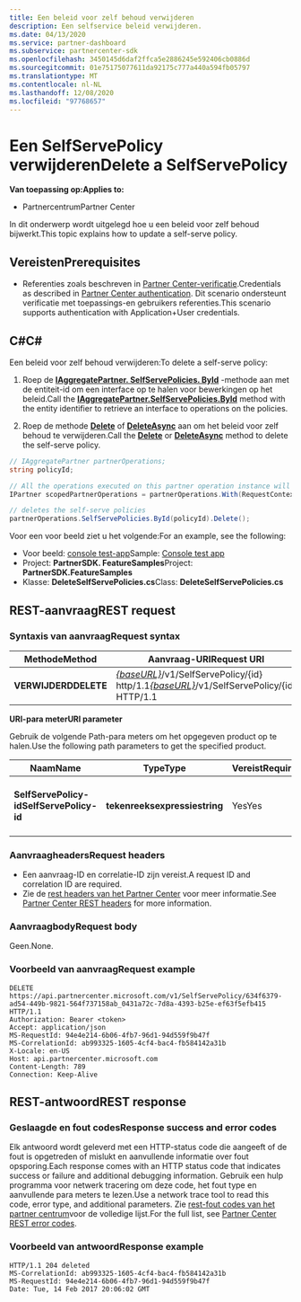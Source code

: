 ```yaml
---
title: Een beleid voor zelf behoud verwijderen
description: Een selfservice beleid verwijderen.
ms.date: 04/13/2020
ms.service: partner-dashboard
ms.subservice: partnercenter-sdk
ms.openlocfilehash: 3450145d6daf2ffca5e2886245e592406cb0886d
ms.sourcegitcommit: 01e75175077611da92175c777a440a594fb05797
ms.translationtype: MT
ms.contentlocale: nl-NL
ms.lasthandoff: 12/08/2020
ms.locfileid: "97768657"
---
```

# <a name="delete-a-selfservepolicy"></a><span data-ttu-id="f7054-103">Een SelfServePolicy verwijderen</span><span class="sxs-lookup"><span data-stu-id="f7054-103">Delete a SelfServePolicy</span></span>

<span data-ttu-id="f7054-104">**Van toepassing op:**</span><span class="sxs-lookup"><span data-stu-id="f7054-104">**Applies to:**</span></span>

- <span data-ttu-id="f7054-105">Partnercentrum</span><span class="sxs-lookup"><span data-stu-id="f7054-105">Partner Center</span></span>

<span data-ttu-id="f7054-106">In dit onderwerp wordt uitgelegd hoe u een beleid voor zelf behoud bijwerkt.</span><span class="sxs-lookup"><span data-stu-id="f7054-106">This topic explains how to update a self-serve policy.</span></span>

## <a name="prerequisites"></a><span data-ttu-id="f7054-107">Vereisten</span><span class="sxs-lookup"><span data-stu-id="f7054-107">Prerequisites</span></span>

- <span data-ttu-id="f7054-108">Referenties zoals beschreven in [Partner Center-verificatie](partner-center-authentication.md).</span><span class="sxs-lookup"><span data-stu-id="f7054-108">Credentials as described in [Partner Center authentication](partner-center-authentication.md).</span></span> <span data-ttu-id="f7054-109">Dit scenario ondersteunt verificatie met toepassings-en gebruikers referenties.</span><span class="sxs-lookup"><span data-stu-id="f7054-109">This scenario supports authentication with Application+User credentials.</span></span>

## <a name="c"></a><span data-ttu-id="f7054-110">C\#</span><span class="sxs-lookup"><span data-stu-id="f7054-110">C\#</span></span>

<span data-ttu-id="f7054-111">Een beleid voor zelf behoud verwijderen:</span><span class="sxs-lookup"><span data-stu-id="f7054-111">To delete a self-serve policy:</span></span>

1. <span data-ttu-id="f7054-112">Roep de [**IAggregatePartner. SelfServePolicies. ById**](/dotnet/api/microsoft.store.partnercenter.iselfservepoliciescollection.byid) -methode aan met de entiteit-id om een interface op te halen voor bewerkingen op het beleid.</span><span class="sxs-lookup"><span data-stu-id="f7054-112">Call the [**IAggregatePartner.SelfServePolicies.ById**](/dotnet/api/microsoft.store.partnercenter.iselfservepoliciescollection.byid) method with the entity identifier to retrieve an interface to operations on the policies.</span></span>

2. <span data-ttu-id="f7054-113">Roep de methode [**Delete**](/dotnet/api/microsoft.store.partnercenter.SelfServePolicies.delete) of [**DeleteAsync**](/dotnet/api/microsoft.store.partnercenter.SelfServePolicies.deleteasync) aan om het beleid voor zelf behoud te verwijderen.</span><span class="sxs-lookup"><span data-stu-id="f7054-113">Call the [**Delete**](/dotnet/api/microsoft.store.partnercenter.SelfServePolicies.delete) or [**DeleteAsync**](/dotnet/api/microsoft.store.partnercenter.SelfServePolicies.deleteasync) method to delete the self-serve policy.</span></span>

``` csharp
// IAggregatePartner partnerOperations;
string policyId;

// All the operations executed on this partner operation instance will share the same correlation Id but will differ in request Id
IPartner scopedPartnerOperations = partnerOperations.With(RequestContextFactory.Instance.Create(Guid.NewGuid()));

// deletes the self-serve policies
partnerOperations.SelfServePolicies.ById(policyId).Delete();
```

<span data-ttu-id="f7054-114">Voor een voor beeld ziet u het volgende:</span><span class="sxs-lookup"><span data-stu-id="f7054-114">For an example, see the following:</span></span>

- <span data-ttu-id="f7054-115">Voor beeld: [console test-app](console-test-app.md)</span><span class="sxs-lookup"><span data-stu-id="f7054-115">Sample: [Console test app](console-test-app.md)</span></span>
- <span data-ttu-id="f7054-116">Project: **PartnerSDK. FeatureSamples**</span><span class="sxs-lookup"><span data-stu-id="f7054-116">Project: **PartnerSDK.FeatureSamples**</span></span>
- <span data-ttu-id="f7054-117">Klasse: **DeleteSelfServePolicies.cs**</span><span class="sxs-lookup"><span data-stu-id="f7054-117">Class: **DeleteSelfServePolicies.cs**</span></span>

## <a name="rest-request"></a><span data-ttu-id="f7054-118">REST-aanvraag</span><span class="sxs-lookup"><span data-stu-id="f7054-118">REST request</span></span>

### <a name="request-syntax"></a><span data-ttu-id="f7054-119">Syntaxis van aanvraag</span><span class="sxs-lookup"><span data-stu-id="f7054-119">Request syntax</span></span>

| <span data-ttu-id="f7054-120">Methode</span><span class="sxs-lookup"><span data-stu-id="f7054-120">Method</span></span>  | <span data-ttu-id="f7054-121">Aanvraag-URI</span><span class="sxs-lookup"><span data-stu-id="f7054-121">Request URI</span></span>                                                                   |
|---------|-------------------------------------------------------------------------------|
| <span data-ttu-id="f7054-122">**VERWIJDERD**</span><span class="sxs-lookup"><span data-stu-id="f7054-122">**DELETE**</span></span> | <span data-ttu-id="f7054-123">[*{baseURL}*](partner-center-rest-urls.md)/v1/SelfServePolicy/{id} http/1.1</span><span class="sxs-lookup"><span data-stu-id="f7054-123">[*{baseURL}*](partner-center-rest-urls.md)/v1/SelfServePolicy/{id} HTTP/1.1</span></span> |

<span data-ttu-id="f7054-124">**URI-para meter**</span><span class="sxs-lookup"><span data-stu-id="f7054-124">**URI parameter**</span></span>

<span data-ttu-id="f7054-125">Gebruik de volgende Path-para meters om het opgegeven product op te halen.</span><span class="sxs-lookup"><span data-stu-id="f7054-125">Use the following path parameters to get the specified product.</span></span>

| <span data-ttu-id="f7054-126">Naam</span><span class="sxs-lookup"><span data-stu-id="f7054-126">Name</span></span>                       | <span data-ttu-id="f7054-127">Type</span><span class="sxs-lookup"><span data-stu-id="f7054-127">Type</span></span>         | <span data-ttu-id="f7054-128">Vereist</span><span class="sxs-lookup"><span data-stu-id="f7054-128">Required</span></span> | <span data-ttu-id="f7054-129">Beschrijving</span><span class="sxs-lookup"><span data-stu-id="f7054-129">Description</span></span>                                                     |
|----------------------------|--------------|----------|-----------------------------------------------------------------|
| <span data-ttu-id="f7054-130">**SelfServePolicy-id**</span><span class="sxs-lookup"><span data-stu-id="f7054-130">**SelfServePolicy-id**</span></span>     | <span data-ttu-id="f7054-131">**tekenreeksexpressie**</span><span class="sxs-lookup"><span data-stu-id="f7054-131">**string**</span></span>   | <span data-ttu-id="f7054-132">Yes</span><span class="sxs-lookup"><span data-stu-id="f7054-132">Yes</span></span>      | <span data-ttu-id="f7054-133">Een teken reeks die het selfservice beleid identificeert.</span><span class="sxs-lookup"><span data-stu-id="f7054-133">A string that identifies the self-serve policy.</span></span>                 |

### <a name="request-headers"></a><span data-ttu-id="f7054-134">Aanvraagheaders</span><span class="sxs-lookup"><span data-stu-id="f7054-134">Request headers</span></span>

- <span data-ttu-id="f7054-135">Een aanvraag-ID en correlatie-ID zijn vereist.</span><span class="sxs-lookup"><span data-stu-id="f7054-135">A request ID and correlation ID are required.</span></span>
- <span data-ttu-id="f7054-136">Zie de [rest headers van het Partner Center](headers.md) voor meer informatie.</span><span class="sxs-lookup"><span data-stu-id="f7054-136">See [Partner Center REST headers](headers.md) for more information.</span></span>

### <a name="request-body"></a><span data-ttu-id="f7054-137">Aanvraagbody</span><span class="sxs-lookup"><span data-stu-id="f7054-137">Request body</span></span>

<span data-ttu-id="f7054-138">Geen.</span><span class="sxs-lookup"><span data-stu-id="f7054-138">None.</span></span>

### <a name="request-example"></a><span data-ttu-id="f7054-139">Voorbeeld van aanvraag</span><span class="sxs-lookup"><span data-stu-id="f7054-139">Request example</span></span>

```http
DELETE https://api.partnercenter.microsoft.com/v1/SelfServePolicy/634f6379-ad54-449b-9821-564f737158ab_0431a72c-7d8a-4393-b25e-ef63f5efb415 HTTP/1.1
Authorization: Bearer <token>
Accept: application/json
MS-RequestId: 94e4e214-6b06-4fb7-96d1-94d559f9b47f
MS-CorrelationId: ab993325-1605-4cf4-bac4-fb584142a31b
X-Locale: en-US
Host: api.partnercenter.microsoft.com
Content-Length: 789
Connection: Keep-Alive

```

## <a name="rest-response"></a><span data-ttu-id="f7054-140">REST-antwoord</span><span class="sxs-lookup"><span data-stu-id="f7054-140">REST response</span></span>

### <a name="response-success-and-error-codes"></a><span data-ttu-id="f7054-141">Geslaagde en fout codes</span><span class="sxs-lookup"><span data-stu-id="f7054-141">Response success and error codes</span></span>

<span data-ttu-id="f7054-142">Elk antwoord wordt geleverd met een HTTP-status code die aangeeft of de fout is opgetreden of mislukt en aanvullende informatie over fout opsporing.</span><span class="sxs-lookup"><span data-stu-id="f7054-142">Each response comes with an HTTP status code that indicates success or failure and additional debugging information.</span></span> <span data-ttu-id="f7054-143">Gebruik een hulp programma voor netwerk tracering om deze code, het fout type en aanvullende para meters te lezen.</span><span class="sxs-lookup"><span data-stu-id="f7054-143">Use a network trace tool to read this code, error type, and additional parameters.</span></span> <span data-ttu-id="f7054-144">Zie [rest-fout codes van het partner centrum](error-codes.md)voor de volledige lijst.</span><span class="sxs-lookup"><span data-stu-id="f7054-144">For the full list, see [Partner Center REST error codes](error-codes.md).</span></span>

### <a name="response-example"></a><span data-ttu-id="f7054-145">Voorbeeld van antwoord</span><span class="sxs-lookup"><span data-stu-id="f7054-145">Response example</span></span>

```http
HTTP/1.1 204 deleted
MS-CorrelationId: ab993325-1605-4cf4-bac4-fb584142a31b
MS-RequestId: 94e4e214-6b06-4fb7-96d1-94d559f9b47f
Date: Tue, 14 Feb 2017 20:06:02 GMT

```
